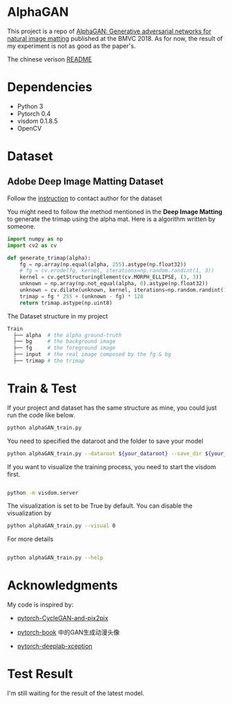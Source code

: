 # AlphaGAN

This project is a repo of [AlphaGAN: Generative adversarial networks for natural image matting](https://arxiv.org/pdf/1807.10088.pdf) published at the BMVC 2018. As for now, the result of my experiment is not as good as the paper's.

The chinese verison [README](README_c.md)

# Dependencies

- Python 3
- Pytorch 0.4
- visdom 0.1.8.5
- OpenCV

# Dataset

## Adobe Deep Image Matting Dataset

Follow the [instruction](https://sites.google.com/view/deepimagematting) to contact author for the dataset

You might need to follow the method mentioned in the **Deep Image Matting** to generate the trimap using the alpha mat. Here is a algorithm written by someone.

```python
import numpy as np
import cv2 as cv

def generate_trimap(alpha):
    fg = np.array(np.equal(alpha, 255).astype(np.float32))
    # fg = cv.erode(fg, kernel, iterations=np.random.randint(1, 3))
    kernel = cv.getStructuringElement(cv.MORPH_ELLIPSE, (3, 3))
    unknown = np.array(np.not_equal(alpha, 0).astype(np.float32))
    unknown = cv.dilate(unknown, kernel, iterations=np.random.randint(1, 20))
    trimap = fg * 255 + (unknown - fg) * 128
    return trimap.astype(np.uint8)

```

The Dataset structure in my project

```Bash
Train
  ├── alpha  # the alpha ground-truth
  ├── bg     # the background image
  ├── fg     # the foreground image
  ├── input  # the real image composed by the fg & bg
  ├── trimap # the trimap
```

# Train & Test

If your project and dataset has the same structure as mine, you could just run the code like below. 

```Bash
python alphaGAN_train.py
```
You need to specified the dataroot and the folder to save your model

```Bash
python alphaGAN_train.py --dataroot ${your_dataroot} --save_dir ${your_modelroot}

```

If you want to visualize the training process, you need to start the visdom first. 

```Bash

python -m visdom.server

```

The visualization is set to be True by default. You can disable the visualization by

```Bash
python alphaGAN_train.py --visual 0
```

For more details
```Bash

python alphaGAN_train.py --help

```

# Acknowledgments

My code is inspired by:

- [pytorch-CycleGAN-and-pix2pix](https://github.com/junyanz/pytorch-CycleGAN-and-pix2pix)

- [pytorch-book](https://github.com/chenyuntc/pytorch-book) 中的GAN生成动漫头像

- [pytorch-deeplab-xception](https://github.com/jfzhang95/pytorch-deeplab-xception)

# Test Result

I'm still waiting for the result of the latest model.